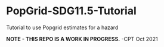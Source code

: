 # PopGrid-SDG11.5-Tutorial
Tutorial to use Popgrid estimates for a hazard

**NOTE - THIS REPO IS A WORK IN PROGRESS.** -CPT Oct 2021 
